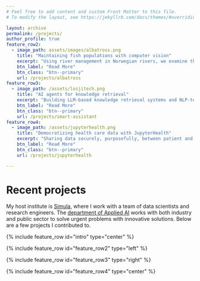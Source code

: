 ```yaml
---
# Feel free to add content and custom Front Matter to this file.
# To modify the layout, see https://jekyllrb.com/docs/themes/#overriding-theme-defaults

layout: archive
permalink: /projects/
author_profile: true
feature_row2:
  - image_path: assets/images/albatross.png
    title: "Maintaining fish populations with computer vision"
    excerpt: "Using river management in Norwegian rivers, we examine the effects of computer vision"
    btn_label: "Read More"
    btn_class: "btn--primary"
    url: /projects/albatross
feature_row3:
  - image_path: /assets/losjitech.png
    title: "AI agents for knowledge retrieval"
    excerpt: "Building LLM-based knowledge retrieval systems and NLP-to-structured information pipelines"
    btn_label: "Read More"
    btn_class: "btn--primary"
    url: /projects/smart-assistant
feature_row4:
  - image_path: /assets/jupyterhealth.png
    title: "Democratizing health care data with JupyterHealth"
    excerpt: "Sharing data securely, purposefully, between patient and healthcare provider"
    btn_label: "Read More"
    btn_class: "btn--primary"
    url: /projects/jupyterhealth

---
```

# Recent projects
My host institute is [Simula](https://simula.no), where I work with a team of data scientists and research engineers. The [department of Applied AI](https://www.simula.no/services/applied-ai) works with both industry and public sector to solve urgent problems with innovative solutions. Below are a few projects I contributed to.

{% include feature_row id="intro" type="center" %}

{% include feature_row id="feature_row2" type="left" %}

{% include feature_row id="feature_row3" type="right" %}

{% include feature_row id="feature_row4" type="center" %}